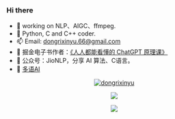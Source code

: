 ### Hi there 
- 🔭 working on NLP、AIGC、ffmpeg.
- 🌱 Python, C and C++ coder.
- 📫 Email: dongrixinyu.66@gmail.com
- 👋 掘金电子书作者：[《人人都能看懂的 ChatGPT 原理课》](https://juejin.cn/book/7225592349563289600?utm_source=course_list)
- 🔭 公众号：JioNLP，分享 AI 算法、C语言。
- 🌱 [多语AI](https://cn.chat.tt/)

<p align="center"> <a href="https://github.com/ryo-ma/github-profile-trophy"><img src="https://github-profile-trophy.vercel.app/?username=dongrixinyu" alt="dongrixinyu" /></a> </p>

<p align="center"> <img align="center" src="https://github-readme-stats.vercel.app/api?username=dongrixinyu&show_icons=true&icon_color=CE1D2D&text_color=718096&bg_color=ffffff&hide_title=true" /> </p>

<p align="center"> <img align="center" style="padding=0;" src="https://github-readme-stats.quantumlytangled.vercel.app/api/top-langs/?username=dongrixinyu&layout=compact&show_icons=true&hide_border=true&icon_color=f0f0f000&count_private=true" /> </p>

